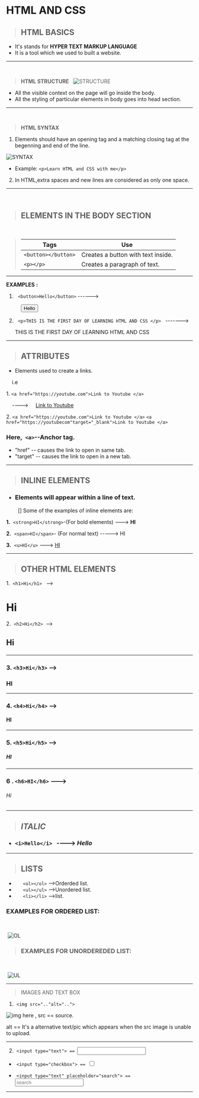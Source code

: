 # HTML AND  CSS
>## HTML BASICS
* It's stands for **HYPER TEXT MARKUP LANGUAGE**
* It is a tool which we used to built a website.
_____

&nbsp;
> **HTML STRUCTURE**
&nbsp;
![STRUCTURE](../UserAdmin/Desktop/Day1/HTML_Structure.png "Html struture")

* All the visible context on the page will go inside the body.
* All the styling of particular elements in body goes into head section.

------
&nbsp;
> **HTML SYNTAX**
1. Elements should have an opening tag and a matching closing tag at the begenning and end of the line. 
&nbsp;

![SYNTAX](../UserAdmin/Desktop/Day1/syntax.png "syntax")

* Example: `<p>Learn HTML and CSS with me</p>`

2. In HTML,extra spaces and new lines are considered as only one space.
____
&nbsp;

> ## **ELEMENTS IN THE BODY SECTION**

&nbsp;

>| Tags                  | Use |
>|-----------------------|-----|
>|`<button></button>`    |Creates a button with text inside.|
>|`<p></p>`              |Creates a paragraph of text.       |
__________
**EXAMPLES** **:**

 1. &nbsp; `<button>Hello</button>` ------>   

       &nbsp;  &nbsp; <button>Hello</button>

 2. &nbsp; `<p>THIS IS THE FIRST DAY OF LEARNING HTML AND CSS </p>` &nbsp; ------->

       <P>THIS IS THE FIRST DAY OF LEARNING HTML AND CSS</P>
_______

>## **ATTRIBUTES**
* Elements used to create a links.

 &nbsp; &nbsp; i.e 
 
1.&nbsp;`<a href="https://youtube.com">Link to Youtube
 </a>`

   &nbsp; &nbsp; ----> &nbsp; &nbsp; [Link to Youtube](https://youtube.com "Youtube") 

2.&nbsp;`<a href="https://youtube.com">Link to Youtube
 </a>`
`<a href="https://youtubecom"target="_blank">Link to Youtube </a>`
### Here,&nbsp; `<a>`--Anchor tag.
* "href" -- causes the link to open in same tab.
* "target" -- causes the link to open in a new tab.
---------

>## **INLINE ELEMENTS**
* ### Elements will appear within a line of text.
    &nbsp;
  [] Some of the examples of inline elements are:
   
**1.** &nbsp;`<strong>HI</strong>`-(For bold elements)  --->  **HI**

**2.** &nbsp;`<span>HI</span>`- (For normal text)  -----> HI

**3.** &nbsp;`<u>HI</u>` ---> <u>HI</u>
__________
> ## **OTHER HTML ELEMENTS**

1.&nbsp; `<h1>Hi</h1>` &nbsp; --><h1>Hi</h1> 
2.&nbsp;  `<h2>Hi</h2>`&nbsp; --><h2>Hi</hi>
________
### 3. `<h3>Hi</h3>`  --> <h3>HI</h3>
________
### 4. `<h4>Hi</h4>`  --> <h4>HI</h4>
_________
### 5. `<h5>Hi</h5>`  --> <h5>HI</h5>
_________
### 6 . `<h6>HI</h6>` ---> <h6>Hi</h6>
__________

> ## _ITALIC_

* ### `<i>Hello</i>` &nbsp; ----> <i>Hello</i>
_____

> ##  LISTS
*   `   <ol></ol>` -->Orderded list.
*   `   <ul></ul>` -->Unordered list.
*   `   <li></li>` -->list.

### EXAMPLES FOR ORDERED LIST:
&nbsp;

&nbsp;![OL](../UserAdmin/Desktop/Day1/OL.jpg)

>### EXAMPLES FOR UNORDEREDED LIST:
&nbsp;

&nbsp;![UL](../UserAdmin/Desktop/Day1/unordered-list-after-screenshot.png)

______

> IMAGES AND TEXT BOX 
&nbsp;

1. &nbsp;`<img src=".."alt="..">`

![img](../UserAdmin/Desktop/Day1/img_tag.png)
 here , src == source.
 
 alt == It's a alternative text/pic which appears when the src image is unable to upload. 
______

2. &nbsp;`<input type="text"> == `<input type="text"> 

* &nbsp;`<input type="checkbox"> == `<input type="checkbox"> 

* &nbsp;`<input type="text" placeholder="search"> == `<input type="text" placeholder="search"> 

__________